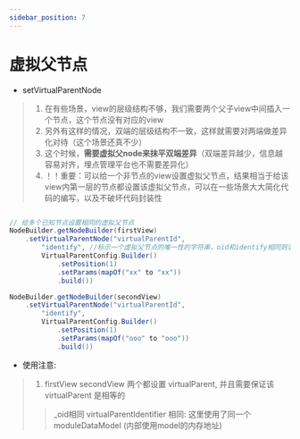 ```yaml
---
sidebar_position: 7
---
```

# 虚拟父节点


- setVirtualParentNode

> 1. 在有些场景，view的层级结构不够，我们需要两个父子view中间插入一个节点，这个节点没有对应的view
> 2. 另外有这样的情况，双端的层级结构不一致，这样就需要对两端做差异化对待（这个场景还真不少）
> 3. 这个时候，**需要虚拟父node来抹平双端差异**（双端差异越少，信息越容易对齐，埋点管理平台也不需要差异化）
> 4. ！！重要：可以给一个非节点的view设置虚拟父节点，结果相当于给该view内第一层的节点都设置该虚拟父节点，可以在一些场景大大简化代码的编写，以及不破坏代码封装性
>

```java

// 给多个已知节点设置相同的虚拟父节点
NodeBuilder.getNodeBuilder(firstView)
    .setVirtualParentNode("virtualParentId", 
        "identify", //标示一个虚拟父节点的唯一性的字符串，oid和identify相同则认为是同一个虚拟父节点，那么两个节点会被挂载到同一个虚拟父节点
        VirtualParentConfig.Builder()
            .setPosition(1)
            .setParams(mapOf("xx" to "xx"))
            .build())

NodeBuilder.getNodeBuilder(secondView)
    .setVirtualParentNode("virtualParentId", 
        "identify",
        VirtualParentConfig.Builder()
            .setPosition(1)
            .setParams(mapOf("ooo" to "ooo"))
            .build())
```

- 使用注意:

> 1. firstView secondView 两个都设置 virtualParent, 并且需要保证该 virtualParent 是相等的
>
>> _oid相同
>> virtualParentIdentifier 相同: 这里使用了同一个 moduleDataModel (内部使用model的内存地址)
>>
